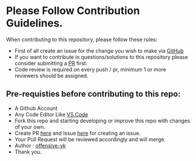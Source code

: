 # Please Follow Contribution Guidelines.

When contributing to this repository, please follow these rules: 
- First of all create an issue for the change you wish to make via [GitHub](https://github.com/offensive-vk/Python/issue)
- If you want to contribute in questions/solutions to this repository please consider submitting a [PR](https://github.com/offensive-vk/Python/pr) first.
- Code review is required on every push / pr, minimum 1 or more reviewers should be assigned.

## Pre-requisties before contributing to this repo:
- A Github Account 
- Any Code Editor Like [VS Code](https://code.visualstudio.com/download)
- Fork this repo and starting developing or improve this repo with changes of your own.
- Create PR [here](https://github.com/offensive-vk/Python/pr) and Issue [here](https://github.com/offensive-vk/Python/issue) for creating an issue.
- Your Pull Request will be reviewed accordingly and will merge.
- Author : [offensive-vk](https://github.com/offensive-vk/)
- Thank you.
